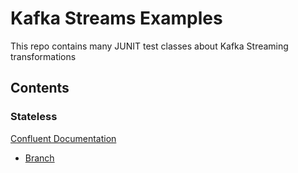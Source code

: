 # Kafka Streams Examples

This repo contains many JUNIT test classes about Kafka Streaming transformations

## Contents

### Stateless
 [Confluent Documentation](https://docs.confluent.io/current/streams/developer-guide/dsl-api.html#streams-developer-guide-dsl-transformations-stateless)
 - [Branch](https://github.com/Fabryprog/kafka-streams-examples/blob/master/src/test/java/it/fabryprog/kafka/streaming/example/trasformation/stateless/BranchTest.java)
